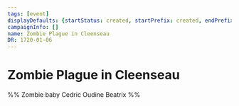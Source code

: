 ```yaml
---
tags: [event]
displayDefaults: {startStatus: created, startPrefix: created, endPrefix: destroyed, endStatus: destroyed}
campaignInfo: []
name: Zombie Plague in Cleenseau
DR: 1720-01-06
---
```


# Zombie Plague in Cleenseau

%% Zombie baby Cedric Oudine Beatrix %%